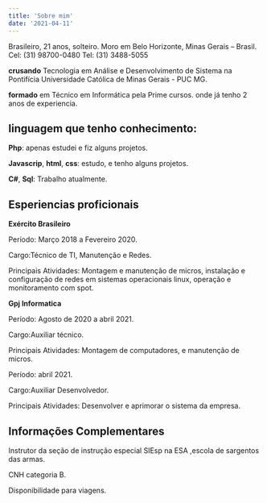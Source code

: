 ```yaml
---
title: 'Sobre mim'
date: '2021-04-11'
---
```


Brasileiro, 21 anos, solteiro. 
Moro em Belo Horizonte, Minas Gerais – Brasil.
Cel: (31) 98700-0480 Tel: (31) 3488-5055


**crusando** Tecnologia em Análise e Desenvolvimento de Sistema na Pontifícia Universidade Católica de Minas Gerais - PUC MG.

**formado** em Técnico em Informática pela Prime cursos. onde já tenho 2 anos de experiencia.

<h2><b>linguagem que tenho conhecimento:</b></h2>

**Php**: apenas estudei e fiz alguns projetos.  

**Javascrip**, **html**, **css**: estudo, e tenho alguns projetos.

**C#**, **Sql**: Trabalho atualmente.

<h2><b>Esperiencias proficionais</b></h2>

**Exército Brasileiro** 

Período: Março 2018 a Fevereiro 2020.
 
 Cargo:Técnico de TI, Manutenção e Redes.
  
Principais Atividades: Montagem e manutenção de micros, instalação e configuração de redes em sistemas operacionais linux, operação e monitoramento com spot.

**Gpj Informatica** 

Período: Agosto de 2020 a abril 2021.
 
 Cargo:Auxiliar técnico.

Principais Atividades: Montagem de computadores, e manutenção de micros.

Período: abril 2021.
 
 Cargo:Auxiliar Desenvolvedor.

Principais Atividades: Desenvolver e aprimorar o sistema da empresa.

<h2><b>Informações Complementares</h2></b>

Instrutor  da seção de instrução especial SIEsp na ESA ,escola de sargentos das armas. 

 CNH categoria B.

Disponibilidade para viagens.	